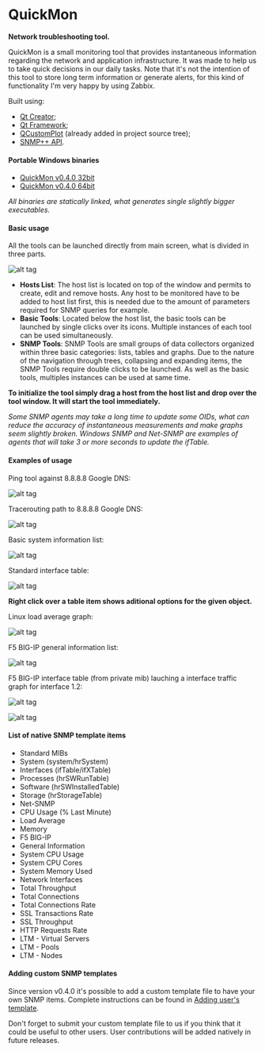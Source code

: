 # QuickMon
**Network troubleshooting tool.**

QuickMon is a small monitoring tool that provides instantaneous information regarding the network and application infrastructure. It was made to help us to take quick decisions in our daily tasks. Note that it's not the intention of this tool to store long term information or generate alerts, for this kind of functionality I'm very happy by using Zabbix.

Built using:

* [Qt Creator](http://www.qt.io/ide/);
* [Qt Framework](http://www.qt.io/qt-framework/);
* [QCustomPlot](http://www.qcustomplot.com/) (already added in project source tree);
* [SNMP++ API](http://www.agentpp.com/api/cpp/snmp_pp.html).

#### Portable Windows binaries

* [QuickMon v0.4.0 32bit](https://github.com/renatoferreirarenatoferreira/quickmon/releases/download/v0.4.0/QuickMon-v0.4.0-32bit.zip)
* [QuickMon v0.4.0 64bit](https://github.com/renatoferreirarenatoferreira/quickmon/releases/download/v0.4.0/QuickMon-v0.4.0-64bit.zip)

*All binaries are statically linked, what generates single slightly bigger executables.*

#### Basic usage

All the tools can be launched directly from main screen, what is divided in three parts.

![alt tag](https://raw.githubusercontent.com/renatoferreirarenatoferreira/quickmon/master/docs/mainwindow.png)

* **Hosts List**: The host list is located on top of the window and permits to create, edit and remove hosts. Any host to be monitored have to be added to host list first, this is needed due to the amount of parameters required for SNMP queries for example.
* **Basic Tools**: Located below the host list, the basic tools can be launched by single clicks over its icons. Multiple instances of each tool can be used simultaneously.
* **SNMP Tools**: SNMP Tools are small groups of data collectors organized within three basic categories: lists, tables and graphs. Due to the nature of the navigation through trees, collapsing and expanding items, the SNMP Tools require double clicks to be launched. As well as the basic tools, multiples instances can be used at same time.

**To initialize the tool simply drag a host from the host list and drop over the tool window. It will start the tool immediately.**

*Some SNMP agents may take a long time to update some OIDs, what can reduce the accuracy of instantaneous measurements and make graphs seem slightly broken. Windows SNMP and Net-SNMP are examples of agents that will take 3 or more seconds to update the ifTable.*

#### Examples of usage

Ping tool against 8.8.8.8 Google DNS:

![alt tag](https://raw.githubusercontent.com/renatoferreirarenatoferreira/quickmon/master/docs/pinggoogledns.png)

Tracerouting path to 8.8.8.8 Google DNS:

![alt tag](https://raw.githubusercontent.com/renatoferreirarenatoferreira/quickmon/master/docs/traceroutegoogledns.png)

Basic system information list:

![alt tag](https://raw.githubusercontent.com/renatoferreirarenatoferreira/quickmon/master/docs/snmpsystemlocalhost.png)

Standard interface table:

![alt tag](https://raw.githubusercontent.com/renatoferreirarenatoferreira/quickmon/master/docs/interfacetablelocalhost.png)

**Right click over a table item shows aditional options for the given object.**

Linux load average graph:

![alt tag](https://raw.githubusercontent.com/renatoferreirarenatoferreira/quickmon/master/docs/linuxnetsnmpload.png)

F5 BIG-IP general information list:

![alt tag](https://raw.githubusercontent.com/renatoferreirarenatoferreira/quickmon/master/docs/bigipgeneral.png)

F5 BIG-IP interface table (from private mib) lauching a interface traffic graph for interface 1.2:

![alt tag](https://raw.githubusercontent.com/renatoferreirarenatoferreira/quickmon/master/docs/bigipinterfaces.png)

![alt tag](https://raw.githubusercontent.com/renatoferreirarenatoferreira/quickmon/master/docs/bigipinterfacetraffic.png)

#### List of native SNMP template items

* Standard MIBs
 * System (system/hrSystem)
 * Interfaces (ifTable/ifXTable)
 * Processes (hrSWRunTable)
 * Software (hrSWInstalledTable)
 * Storage (hrStorageTable)
*  Net-SNMP
 * CPU Usage (% Last Minute)
 * Load Average
 * Memory
* F5 BIG-IP
 * General Information
 * System CPU Usage
 * System CPU Cores
 * System Memory Used
 * Network Interfaces
 * Total Throughput
 * Total Connections
 * Total Connections Rate
 * SSL Transactions Rate
 * SSL Throughput
 * HTTP Requests Rate
 * LTM - Virtual Servers
 * LTM - Pools
 * LTM - Nodes

#### Adding custom SNMP templates

Since version v0.4.0 it's possible to add a custom template file to have your own SNMP items. Complete instructions can be found in [Adding user's template](https://github.com/renatoferreirarenatoferreira/quickmon/blob/master/docs/AddingUsersTemplate.md).

Don't forget to submit your custom template file to us if you think that it could be useful to other users. User contributions will be added natively in future releases.

